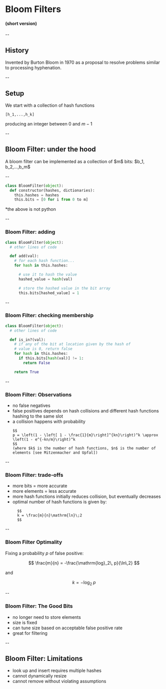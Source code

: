 # Bloom Filters#### (short version)--## HistoryInvented by Burton Bloom in 1970 as a proposal to resolveproblems similar to processing hyphenation.--## SetupWe start with a collection of hash functions`[h_1,...,h_k]`producing an integer between 0 and $m - 1$--## Bloom Filter: under the hood<span class="fragment">A bloom filter can be implemented as a collection of $m$ bits:$b_1, b_2,...,b_m$</span>--```pythonclass BloomFilter(object):  def constructor(hashes, dictionaries):    this.hashes = hashes    this.bits = [0 for i from 0 to m]```<span class="fragment">*the above is not python</span>--### Bloom Filter: adding```pythonclass BloomFilter(object):  # other lines of code  def add(val):    # for each hash function...    for hash in this.hashes:      # use it to hash the value      hashed_value = hash(val)      # store the hashed value in the bit array      this.bits[hashed_value] = 1```--### Bloom Filter: checking membership```pythonclass BloomFilter(object):  # other lines of code  def is_in?(val):    # if any of the bit at location given by the hash of     # value is 0, return false    for hash in this.hashes:      if this.bits[hash(val)] != 1:        return False    return True```--### Bloom Filter: Observations<ul>  <li class="fragment">    no false negatives  </li>  <li class="fragment">    false positives depends on hash collisions and different    hash functions hashing to the same slot  </li>  <li class="fragment">    a collision happens with probability         $$     p = \left(1 - \left[ 1 - \frac{1}{m}\right]^{kn}\right)^k \approx \left(1 - e^{-kn/m}\right)^k    $$    (where $k$ is the number of hash functions, $n$ is the number of elements [see Mitzenmacher and Upfal])  </li></ul>--### Bloom Filter: trade-offs<ul>  <li class="fragment">more bits = more accurate</li>  <li class="fragment">more elements = less accurate</li>  <li class="fragment">more hash functions initially reduces collision, but eventually decreases</li>  <li class="fragment">      optimal number of hash functions is given by:            $$      k = \frac{m}{n}\mathrm{ln}\;2      $$  </li></ul>--### Bloom Filter OptimalityFixing a probability $p$ of false positive:$$\frac{m}{n} = -\frac{\mathrm{log}_2\, p}{\ln\,2}$$and$$k = -\mathrm{log}_2\;p$$--### Bloom Filter: The Good Bits<ul>  <li class="fragment">no longer need to store elements</li>  <li class="fragment">size is fixed</li>  <li class="fragment">can tune size based on acceptable false positive rate</li>  <li class="fragment">great for filtering</li> </ul>--## Bloom Filter: Limitations<ul>  <li class="fragment">look up and insert requires multiple hashes</li>  <li class="fragment">cannot dynamically resize</li>  <li class="fragment">cannot remove without violating assumptions</li> </ul>